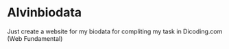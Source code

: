 # Alvinbiodata
Just create a website for my biodata for compliting my task in Dicoding.com (Web Fundamental)
